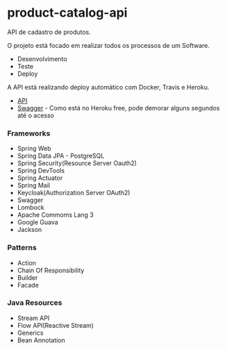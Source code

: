 # product-catalog-api

API de cadastro de produtos.

O projeto está focado em realizar todos os processos de um Software.
- Desenvolvimento
- Teste
- Deploy

A API está realizando deploy automático com Docker, Travis e Heroku.
- [API](https://productcatalog-api.herokuapp.com/api)
- [Swagger](https://productcatalog-api.herokuapp.com/api/swagger-ui.html) - Como está no Heroku free, pode demorar alguns segundos até o acesso

### Frameworks 
- Spring Web
- Spring Data JPA - PostgreSQL
- Spring Security(Resource Server Oauth2)
- Spring DevTools
- Spring Actuator
- Spring Mail
- Keycloak(Authorization Server OAuth2)
- Swagger
- Lombock
- Apache Commoms Lang 3
- Google Guava
- Jackson

### Patterns
- Action
- Chain Of Responsibility 
- Builder
- Facade

### Java Resources
- Stream API
- Flow API(Reactive Stream)
- Generics 
- Bean Annotation

